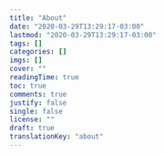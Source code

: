 ```yaml
---
title: "About"
date: "2020-03-29T13:29:17-03:00"
lastmod: "2020-03-29T13:29:17-03:00"
tags: []
categories: []
imgs: []
cover: ""
readingTime: true
toc: true
comments: true
justify: false
single: false
license: ""
draft: true
translationKey: "about"
---
```

